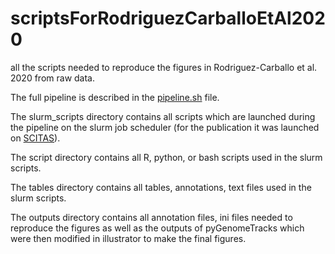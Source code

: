 # scriptsForRodriguezCarballoEtAl2020
all the scripts needed to reproduce the figures in Rodriguez-Carballo et al. 2020 from raw data.
 

The full pipeline is described in the [pipeline.sh](https://github.com/lldelisle/scriptsForRodriguezCarballoEtAl2020/blob/master/pipeline.sh) file.

The slurm_scripts directory contains all scripts which are launched during the pipeline on the slurm job scheduler (for the publication it was launched on [SCITAS](http://scitas.epfl.ch/)).

The script directory contains all R, python, or bash scripts used in the slurm scripts.

The tables directory contains all tables, annotations, text files used in the slurm scripts.

The outputs directory contains all annotation files, ini files needed to reproduce the figures as well as the outputs of pyGenomeTracks which were then modified in illustrator to make the final figures.
